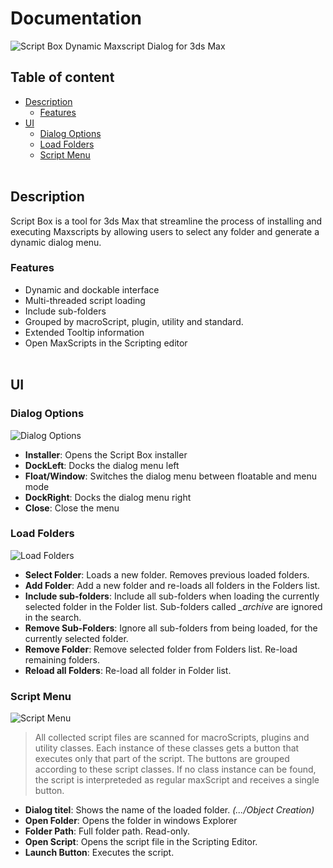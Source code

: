 
Documentation
===
![Script Box](https://github.com/DMZScripts/Script-Box/blob/9f4f8e929afca237b01dc5d5874088f371159d23/images/Script%20Box_003.png?raw=true)
Dynamic Maxscript Dialog for 3ds Max

Table of content
---
- [Description](#description)
  - [Features](#features)
- [UI](#ui)
  - [Dialog Options](#options)
  - [Load Folders](#folders)
  - [Script Menu](#scripts)
<br></br>
## Description<a name="description"></a>
Script Box is a tool  for 3ds Max that streamline the process of installing and executing Maxscripts by allowing users to select any folder and generate a dynamic dialog menu.
### Features <a name="features"></a>
- Dynamic and dockable interface
- Multi-threaded script loading
- Include sub-folders
- Grouped by macroScript, plugin, utility and standard.
- Extended Tooltip information
- Open MaxScripts in the Scripting editor
<br></br>
## UI <a name="ui"></a>
### Dialog Options <a name="options"></a>
![Dialog Options](https://github.com/DMZScripts/Script-Box/blob/d9e91be4cf9fe430b84487f17de7807e740de224/images/UI_DialogOptions_001.png?raw=true)
- **Installer**: Opens the Script Box installer
- **DockLeft**: Docks the dialog menu left
- **Float/Window**: Switches the dialog menu between floatable and menu mode
- **DockRight**: Docks the dialog menu right
- **Close**: Close the menu

### Load Folders <a name="folders"></a>
![Load Folders](https://github.com/DMZScripts/Script-Box/blob/d9e91be4cf9fe430b84487f17de7807e740de224/images/UI_Folders_001.png?raw=true)
- **Select Folder**: Loads a new folder. Removes previous loaded folders.
- **Add Folder**: Add a new folder and re-loads all folders in the Folders list.
- **Include sub-folders**: Include all sub-folders when loading the currently selected folder in the Folder list. Sub-folders called *_archive* are ignored in the search.
- **Remove Sub-Folders**: Ignore all sub-folders from being loaded, for the currently selected folder.
- **Remove Folder**: Remove selected folder from Folders list. Re-load remaining folders.
- **Reload all Folders**: Re-load all folder in Folder list.

### Script Menu <a name="scripts"></a>
![Script Menu](https://github.com/DMZScripts/Script-Box/blob/d9e91be4cf9fe430b84487f17de7807e740de224/images/UI_ScriptMenu_001.png?raw=true)
>All collected script files are scanned for macroScripts, plugins and utility classes.  Each instance of these classes gets a button that executes only that part of the script. The buttons are grouped according to these script classes.
If no class instance can be found, the script is interpreteded as regular maxScript and receives a single button.

- **Dialog titel**: Shows the name of the loaded folder. *(.../Object Creation)*
- **Open Folder**: Opens the folder in windows Explorer
- **Folder Path**: Full folder path. Read-only.
- **Open Script**: Opens the script file in the Scripting Editor.
- **Launch Button**: Executes the script.
<br></br>
